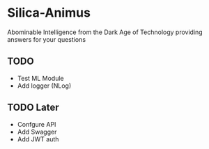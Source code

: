# Silica-Animus
Abominable Intelligence from the Dark Age of Technology providing answers for your questions  

## TODO
- Test ML Module
- Add logger (NLog)

## TODO Later
- Confgure API
- Add Swagger
- Add JWT auth
